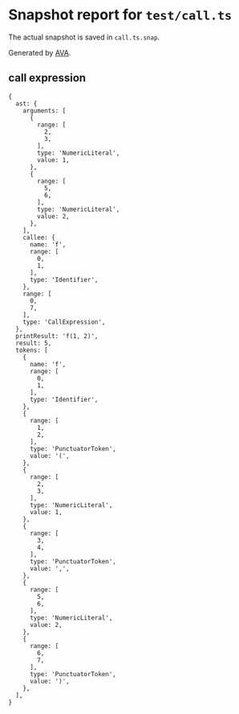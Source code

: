 # Snapshot report for `test/call.ts`

The actual snapshot is saved in `call.ts.snap`.

Generated by [AVA](https://avajs.dev).

## call expression

    {
      ast: {
        arguments: [
          {
            range: [
              2,
              3,
            ],
            type: 'NumericLiteral',
            value: 1,
          },
          {
            range: [
              5,
              6,
            ],
            type: 'NumericLiteral',
            value: 2,
          },
        ],
        callee: {
          name: 'f',
          range: [
            0,
            1,
          ],
          type: 'Identifier',
        },
        range: [
          0,
          7,
        ],
        type: 'CallExpression',
      },
      printResult: 'f(1, 2)',
      result: 5,
      tokens: [
        {
          name: 'f',
          range: [
            0,
            1,
          ],
          type: 'Identifier',
        },
        {
          range: [
            1,
            2,
          ],
          type: 'PunctuatorToken',
          value: '(',
        },
        {
          range: [
            2,
            3,
          ],
          type: 'NumericLiteral',
          value: 1,
        },
        {
          range: [
            3,
            4,
          ],
          type: 'PunctuatorToken',
          value: ',',
        },
        {
          range: [
            5,
            6,
          ],
          type: 'NumericLiteral',
          value: 2,
        },
        {
          range: [
            6,
            7,
          ],
          type: 'PunctuatorToken',
          value: ')',
        },
      ],
    }
